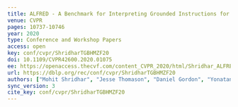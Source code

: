 ```yaml
---
title: ALFRED - A Benchmark for Interpreting Grounded Instructions for Everyday Tasks.
venue: CVPR
pages: 10737-10746
year: 2020
type: Conference and Workshop Papers
access: open
key: conf/cvpr/ShridharTGBHMZF20
doi: 10.1109/CVPR42600.2020.01075
ee: https://openaccess.thecvf.com/content_CVPR_2020/html/Shridhar_ALFRED_A_Benchmark_for_Interpreting_Grounded_Instructions_for_Everyday_Tasks_CVPR_2020_paper.html
url: https://dblp.org/rec/conf/cvpr/ShridharTGBHMZF20
authors: ["Mohit Shridhar", "Jesse Thomason", "Daniel Gordon", "Yonatan Bisk", "Winson Han", "Roozbeh Mottaghi", "Luke Zettlemoyer", "Dieter Fox"]
sync_version: 3
cite_key: conf/cvpr/ShridharTGBHMZF20
---
```

